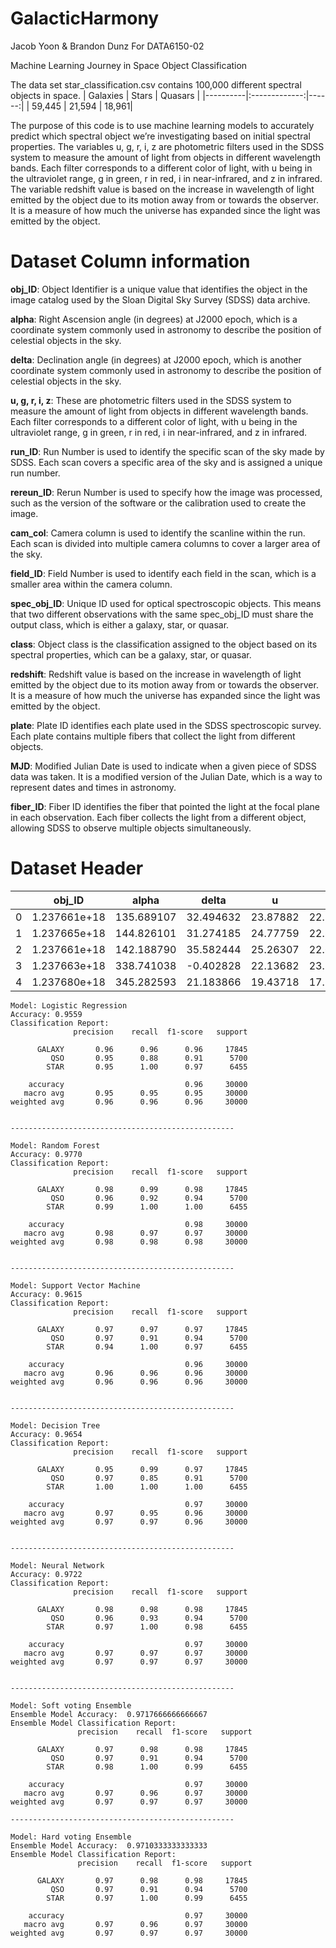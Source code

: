 # GalacticHarmony

Jacob Yoon & Brandon Dunz
For DATA6150-02

Machine Learning Journey in Space Object Classification


The data set star_classification.csv contains 100,000 different spectral objects in space. 
| Galaxies |      Stars    |  Quasars |
|----------|:-------------:|------:|
| 59,445   |  21,594       | 18,961|

The purpose of this code is to use machine learning models to accurately predict which spectral object we’re investigating based on initial spectral properties.
The variables u, g, r, i, z are photometric filters used in the SDSS system to measure the amount of light from objects in different wavelength bands. Each filter corresponds to a different color of light, with u being in the ultraviolet range, g in green, r in red, i in near-infrared, and z in infrared.
The variable redshift value is based on the increase in wavelength of light emitted by the object due to its motion away from or towards the observer. It is a measure of how much the universe has expanded since the light was emitted by the object.


# Dataset Column information

**obj_ID**: Object Identifier is a unique value that identifies the object in the image catalog used by the Sloan Digital Sky Survey (SDSS) data archive.

**alpha**: Right Ascension angle (in degrees) at J2000 epoch, which is a coordinate system commonly used in astronomy to describe the position of celestial objects in the sky.

**delta**: Declination angle (in degrees) at J2000 epoch, which is another coordinate system commonly used in astronomy to describe the position of celestial objects in the sky.

**u, g, r, i, z**: These are photometric filters used in the SDSS system to measure the amount of light from objects in different wavelength bands. Each filter corresponds to a different color of light, with u being in the ultraviolet range, g in green, r in red, i in near-infrared, and z in infrared.

**run_ID**: Run Number is used to identify the specific scan of the sky made by SDSS. Each scan covers a specific area of the sky and is assigned a unique run number.

**rereun_ID**: Rerun Number is used to specify how the image was processed, such as the version of the software or the calibration used to create the image.

**cam_col**: Camera column is used to identify the scanline within the run. Each scan is divided into multiple camera columns to cover a larger area of the sky.

**field_ID**: Field Number is used to identify each field in the scan, which is a smaller area within the camera column.

**spec_obj_ID**: Unique ID used for optical spectroscopic objects. This means that two different observations with the same spec_obj_ID must share the output class, which is either a galaxy, star, or quasar.

**class**: Object class is the classification assigned to the object based on its spectral properties, which can be a galaxy, star, or quasar.

**redshift**: Redshift value is based on the increase in wavelength of light emitted by the object due to its motion away from or towards the observer. It is a measure of how much the universe has expanded since the light was emitted by the object.

**plate**: Plate ID identifies each plate used in the SDSS spectroscopic survey. Each plate contains multiple fibers that collect the light from different objects.

**MJD**: Modified Julian Date is used to indicate when a given piece of SDSS data was taken. It is a modified version of the Julian Date, which is a way to represent dates and times in astronomy.

**fiber_ID**: Fiber ID identifies the fiber that pointed the light at the focal plane in each observation. Each fiber collects the light from a different object, allowing SDSS to observe multiple objects simultaneously.


# Dataset Header
|   | obj_ID         | alpha      | delta      | u       | g       | r       | i       | z       | run_ID | rerun_ID | cam_col | field_ID | spec_obj_ID   | class  | redshift | plate | MJD   | fiber_ID |
|---|----------------|------------|------------|---------|---------|---------|---------|---------|--------|----------|---------|----------|---------------|--------|----------|-------|-------|----------|
| 0 | 1.237661e+18   | 135.689107 | 32.494632  | 23.87882| 22.27530| 20.39501| 19.16573| 18.79371| 3606   | 301      | 2       | 79       | 6.543777e+18  | GALAXY | 0.634794 | 5812  | 56354 | 171      |
| 1 | 1.237665e+18   | 144.826101 | 31.274185  | 24.77759| 22.83188| 22.58444| 21.16812| 21.61427| 4518   | 301      | 5       | 119      | 1.176014e+19  | GALAXY | 0.779136 | 10445 | 58158 | 427      |
| 2 | 1.237661e+18   | 142.188790 | 35.582444  | 25.26307| 22.66389| 20.60976| 19.34857| 18.94827| 3606   | 301      | 2       | 120      | 5.152200e+18  | GALAXY | 0.644195 | 4576  | 55592 | 299      |
| 3 | 1.237663e+18   | 338.741038 | -0.402828  | 22.13682| 23.77656| 21.61162| 20.50454| 19.25010| 4192   | 301      | 3       | 214      | 1.030107e+19  | GALAXY | 0.932346 | 9149  | 58039 | 775      |
| 4 | 1.237680e+18   | 345.282593 | 21.183866  | 19.43718| 17.58028| 16.49747| 15.97711| 15.54461| 8102   | 301      | 3       | 137      | 6.891865e+18  | GALAXY | 0.116123 | 6121  | 56187 | 842      |

```
Model: Logistic Regression
Accuracy: 0.9559
Classification Report:
              precision    recall  f1-score   support

      GALAXY       0.96      0.96      0.96     17845
         QSO       0.95      0.88      0.91      5700
        STAR       0.95      1.00      0.97      6455

    accuracy                           0.96     30000
   macro avg       0.95      0.95      0.95     30000
weighted avg       0.96      0.96      0.96     30000


--------------------------------------------------

Model: Random Forest
Accuracy: 0.9770
Classification Report:
              precision    recall  f1-score   support

      GALAXY       0.98      0.99      0.98     17845
         QSO       0.96      0.92      0.94      5700
        STAR       0.99      1.00      1.00      6455

    accuracy                           0.98     30000
   macro avg       0.98      0.97      0.97     30000
weighted avg       0.98      0.98      0.98     30000


--------------------------------------------------

Model: Support Vector Machine
Accuracy: 0.9615
Classification Report:
              precision    recall  f1-score   support

      GALAXY       0.97      0.97      0.97     17845
         QSO       0.97      0.91      0.94      5700
        STAR       0.94      1.00      0.97      6455

    accuracy                           0.96     30000
   macro avg       0.96      0.96      0.96     30000
weighted avg       0.96      0.96      0.96     30000


--------------------------------------------------

Model: Decision Tree
Accuracy: 0.9654
Classification Report:
              precision    recall  f1-score   support

      GALAXY       0.95      0.99      0.97     17845
         QSO       0.97      0.85      0.91      5700
        STAR       1.00      1.00      1.00      6455

    accuracy                           0.97     30000
   macro avg       0.97      0.95      0.96     30000
weighted avg       0.97      0.97      0.96     30000


--------------------------------------------------

Model: Neural Network
Accuracy: 0.9722
Classification Report:
              precision    recall  f1-score   support

      GALAXY       0.98      0.98      0.98     17845
         QSO       0.96      0.93      0.94      5700
        STAR       0.97      1.00      0.98      6455

    accuracy                           0.97     30000
   macro avg       0.97      0.97      0.97     30000
weighted avg       0.97      0.97      0.97     30000


--------------------------------------------------

Model: Soft voting Ensemble
Ensemble Model Accuracy:  0.9717666666666667
Ensemble Model Classification Report: 
               precision    recall  f1-score   support

      GALAXY       0.97      0.98      0.98     17845
         QSO       0.97      0.91      0.94      5700
        STAR       0.98      1.00      0.99      6455

    accuracy                           0.97     30000
   macro avg       0.97      0.96      0.97     30000
weighted avg       0.97      0.97      0.97     30000

--------------------------------------------------

Model: Hard voting Ensemble
Ensemble Model Accuracy:  0.9710333333333333
Ensemble Model Classification Report: 
               precision    recall  f1-score   support

      GALAXY       0.97      0.98      0.98     17845
         QSO       0.97      0.91      0.94      5700
        STAR       0.97      1.00      0.99      6455

    accuracy                           0.97     30000
   macro avg       0.97      0.96      0.97     30000
weighted avg       0.97      0.97      0.97     30000
```

